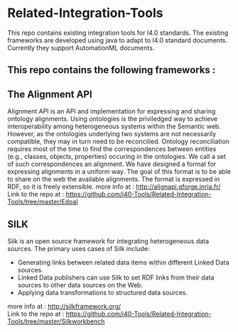 # Related-Integration-Tools
This repo contains existing integration tools for I4.0 standards.
The existing frameworks are developed using java to adapt to I4.0 standard documents.
Currently they support AutomationML documents.

## This repo contains the following frameworks :
## The Alignment API 
Alignment API is an API and implementation for expressing and sharing ontology alignments.
Using ontologies is the priviledged way to achieve interoperability among heterogeneous systems within the Semantic web. However, as the ontologies underlying two systems are not necessarily compatible, they may in turn need to be reconcilied. Ontology reconciliation requires most of the time to find the correspondences between entities (e.g., classes, objects, properties) occuring in the ontologies. We call a set of such correspondences an alignment. We have designed a format for expressing alignments in a uniform way. The goal of this format is to be able to share on the web the available alignments. The format is expressed in RDF, so it is freely extensible.
more info at : http://alignapi.gforge.inria.fr/                                           
Link to the repo at : https://github.com/i40-Tools/Related-Integration-Tools/tree/master/Edoal                                

## SILK 
Silk is an open source framework for integrating heterogeneous data sources. The primary uses cases of Silk include:

* Generating links between related data items within different Linked Data sources.
* Linked Data publishers can use Silk to set RDF links from their data sources to other data sources on the Web.
* Applying data transformations to structured data sources.

more info at : http://silkframework.org/                                                         
Link to the repo at : https://github.com/i40-Tools/Related-Integration-Tools/tree/master/Silkworkbench                       

